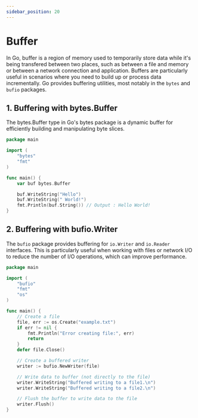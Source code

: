 ```yaml
---
sidebar_position: 20
---
```


# Buffer

In Go, buffer is a region of memory used to temporarily store data while it's being transfered between two places, such as between a file and memory or between a network connection and application. Buffers are particularly useful in scenarios where you need to build up or process data incrementally. Go provides buffering utilities, most notably in the `bytes` and `bufio` packages.

## 1. Buffering with bytes.Buffer

The bytes.Buffer type in Go's bytes package is a dynamic buffer for efficiently building and manipulating byte slices.

```go
package main

import (
	"bytes"
	"fmt"
)

func main() {
	var buf bytes.Buffer

	buf.WriteString("Hello")
	buf.WriteString(" World!")
	fmt.Println(buf.String()) // Output : Hello World!
}
```

## 2. Buffering with bufio.Writer

The `bufio` package provides buffering for `io.Writer` and `io.Reader` interfaces. This is particularly useful when working with files or network I/O to reduce the number of I/O operations, which can improve performance.

```go
package main

import (
	"bufio"
	"fmt"
	"os"
)

func main() {
	// Create a file
	file, err := os.Create("example.txt")
	if err != nil {
		fmt.Println("Error creating file:", err)
		return
	}
	defer file.Close()

	// Create a buffered writer
	writer := bufio.NewWriter(file)

	// Write data to buffer (not directly to the file)
	writer.WriteString("Buffered writing to a file1.\n")
	writer.WriteString("Buffered writing to a file2.\n")

	// Flush the buffer to write data to the file
	writer.Flush()
}
```

